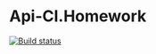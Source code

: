 # Api-CI.Homework
[![Build status](https://ci.appveyor.com/api/projects/status/kfg07ctwdf36ga53?svg=true)](https://ci.appveyor.com/project/ArthurQAJun/api-ci-homework)
